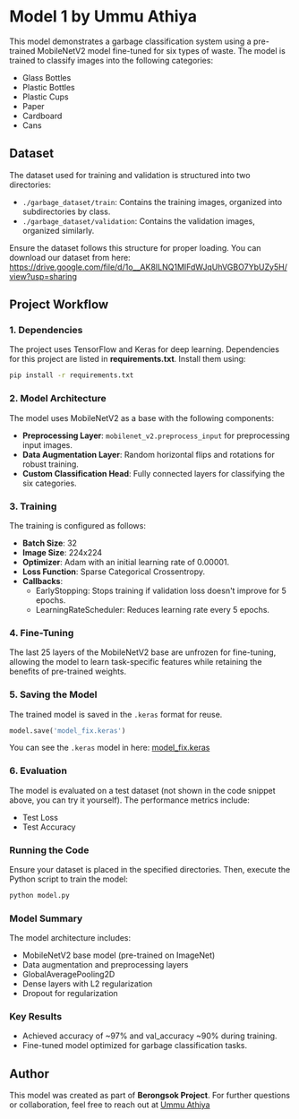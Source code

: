# Model 1 by Ummu Athiya

This model demonstrates a garbage classification system using a pre-trained MobileNetV2 model fine-tuned for six types of waste. The model is trained to classify images into the following categories:

- Glass Bottles
- Plastic Bottles
- Plastic Cups
- Paper
- Cardboard
- Cans

## Dataset

The dataset used for training and validation is structured into two directories:

- `./garbage_dataset/train`: Contains the training images, organized into subdirectories by class.
- `./garbage_dataset/validation`: Contains the validation images, organized similarly.

Ensure the dataset follows this structure for proper loading. You can download our dataset from here: <br> https://drive.google.com/file/d/1o__AK8ILNQ1MIFdWJqUhVGBO7YbUZy5H/view?usp=sharing

## Project Workflow

### 1. Dependencies

The project uses TensorFlow and Keras for deep learning. Dependencies for this project are listed in **requirements.txt**. Install them using:

```bash
pip install -r requirements.txt
```

### 2. Model Architecture

The model uses MobileNetV2 as a base with the following components:

- **Preprocessing Layer**: `mobilenet_v2.preprocess_input` for preprocessing input images.
- **Data Augmentation Layer**: Random horizontal flips and rotations for robust training.
- **Custom Classification Head**: Fully connected layers for classifying the six categories.

### 3. Training

The training is configured as follows:

- **Batch Size**: 32
- **Image Size**: 224x224
- **Optimizer**: Adam with an initial learning rate of 0.00001.
- **Loss Function**: Sparse Categorical Crossentropy.
- **Callbacks**:
  - EarlyStopping: Stops training if validation loss doesn't improve for 5 epochs.
  - LearningRateScheduler: Reduces learning rate every 5 epochs.

### 4. Fine-Tuning

The last 25 layers of the MobileNetV2 base are unfrozen for fine-tuning, allowing the model to learn task-specific features while retaining the benefits of pre-trained weights.

### 5. Saving the Model

The trained model is saved in the `.keras` format for reuse.

```python
model.save('model_fix.keras')
```

You can see the `.keras` model in here: [model_fix.keras ](https://github.com/titii-ship-it/Berongsok/blob/ml_team/Machine%20Learning/Converted%20Models/model_fix.keras)

### 6. Evaluation

The model is evaluated on a test dataset (not shown in the code snippet above, you can try it yourself). The performance metrics include:

- Test Loss
- Test Accuracy

### Running the Code

Ensure your dataset is placed in the specified directories. Then, execute the Python script to train the model:

```bash
python model.py
```

### Model Summary

The model architecture includes:

- MobileNetV2 base model (pre-trained on ImageNet)
- Data augmentation and preprocessing layers
- GlobalAveragePooling2D
- Dense layers with L2 regularization
- Dropout for regularization

### Key Results

- Achieved accuracy of \~97% and val_accuracy \~90% during training.
- Fine-tuned model optimized for garbage classification tasks.

## Author

This model was created as part of **Berongsok Project**. For further questions or collaboration, feel free to reach out at [Ummu Athiya ](https://www.linkedin.com/in/ummu-athiya-833b541b7/)

